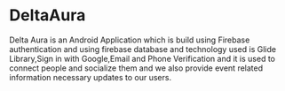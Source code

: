 # DeltaAura
Delta Aura is an Android Application which is build using Firebase authentication and using firebase database and technology used is Glide Library,Sign in with Google,Email and Phone Verification and it is used to connect people and socialize them and we also provide event related information necessary updates to our users.
